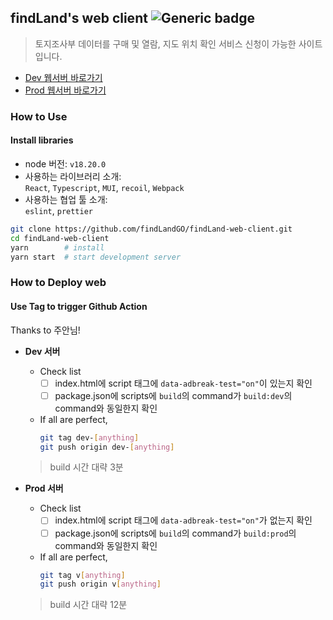 ## findLand's web client ![Generic badge](https://img.shields.io/badge/React-18.2.0-green.svg)  

> 토지조사부 데이터를 구매 및 열람, 지도 위치 확인 서비스 신청이 가능한 사이트입니다.  
- [Dev 웹서버 바로가기](https://dev.findland.store/)  
- [Prod 웹서버 바로가기](http://findland.store/)


### How to Use  

#### Install libraries
- node 버전: `v18.20.0`
- 사용하는 라이브러리 소개:  
  `React`, `Typescript`, `MUI`, `recoil`, `Webpack`  
- 사용하는 협업 툴 소개:  
  `eslint`, `prettier`

```bash
git clone https://github.com/findLandGO/findLand-web-client.git 
cd findLand-web-client
yarn        # install
yarn start  # start development server
```

### How to Deploy web
#### Use Tag to trigger Github Action  
Thanks to 주안님!
- **Dev 서버**  
  - Check list  
    - [ ] index.html에 script 태그에 `data-adbreak-test="on"`이 있는지 확인  
    - [ ] package.json에 scripts에 `build`의 command가 `build:dev`의 command와 동일한지 확인
  - If all are perfect,
    ```bash
    git tag dev-[anything]
    git push origin dev-[anything]
    ```  
  > build 시간 대략 3분  

- **Prod 서버**  
  - Check list  
    - [ ] index.html에 script 태그에 `data-adbreak-test="on"`가 없는지 확인  
    - [ ] package.json에 scripts에 `build`의 command가 `build:prod`의 command와 동일한지 확인
  - If all are perfect,
    ```bash
    git tag v[anything]
    git push origin v[anything]
    ```  
  > build 시간 대략 12분
  
